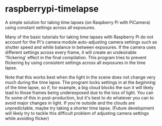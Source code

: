# raspberrypi-timelapse
A simple solution for taking time lapses (on Raspberry Pi with PiCamera) using constant settings across all exposures.


Many of the basic tutorials for taking time lapses with Raspberry Pi do not account for the Pi's camera module
auto-adjusting camera settings such as shutter speed and white balance in between exposures. If the camera uses
different settings across every frame, it will create an undesirable 'flickering' effect in the final compilation.
This program tries to prevent flickering by using consistent settings across all exposures in the time lapse.

Note that this works best when the light in the scene does not change very much during the time lapse. The program
locks settings in at the *beginning* of the time lapse, so if, for example, a big cloud blocks the sun it will likely
lead to those frames being underexposed due to the loss of light. You can fix some of this in post-production, but
it's best to do whatever you can to avoid major changes in light. If you're outside and the clouds are unpredictable,
maybe try taking a shorter time lapse.
(Future development will likely try to tackle this difficult problem of adjusting camera settings while avoiding
flicker)